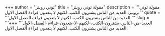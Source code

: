 +++
author = "توني روبنز"
title = "مقولة توني روبنز"
description = '''مقولة توني روبنز: العديد من الناس يشترون الكتب، لكنهم لا يتعدون قراءة الفصل الاول.'''
quote = '''العديد من الناس يشترون الكتب، لكنهم لا يتعدون قراءة الفصل الاول.'''
slug = '''العديد-من-الناس-يشترون-الكتب،-لكنهم-لا-يتعدون-قراءة-الفصل-الاول'''
+++
العديد من الناس يشترون الكتب، لكنهم لا يتعدون قراءة الفصل الاول.
